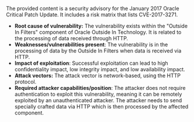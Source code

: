 The provided content is a security advisory for the January 2017 Oracle Critical Patch Update. It includes a risk matrix that lists CVE-2017-3271.

- **Root cause of vulnerability:** The vulnerability exists within the "Outside In Filters" component of Oracle Outside In Technology. It is related to the processing of data received through HTTP.
- **Weaknesses/vulnerabilities present**: The vulnerability is in the processing of data by the Outside In Filters when data is received via HTTP.
- **Impact of exploitation**: Successful exploitation can lead to high confidentiality impact, low integrity impact, and low availability impact.
- **Attack vectors:** The attack vector is network-based, using the HTTP protocol.
- **Required attacker capabilities/position**: The attacker does not require authentication to exploit this vulnerability, meaning it can be remotely exploited by an unauthenticated attacker. The attacker needs to send specially crafted data via HTTP which is then processed by the affected component.